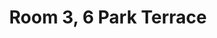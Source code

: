 ---
basin: 'No'
cudn: true
floor: Ground
grade: 4
images:
- /assets/images/rooms/park_t/pt6_3_1.jpg
living_room: 'No'
location: Park Terrace
name: '3'
network: Wireless Only
title: Room 3, 6 Park Terrace
---